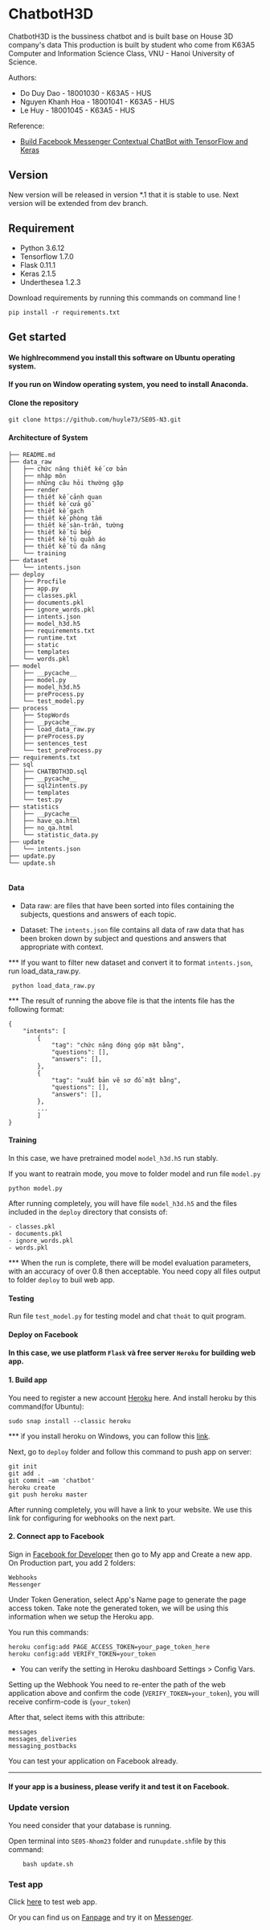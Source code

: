# ChatbotH3D
ChatbotH3D is the bussiness chatbot and is built base on House 3D company's data
This production is built by student who come from K63A5 Computer and Information Science Class, VNU - Hanoi University of Science.

Authors:

- Do Duy Dao - 18001030 - K63A5 - HUS
- Nguyen Khanh Hoa - 18001041 - K63A5 - HUS
- Le Huy - 18001045 - K63A5 - HUS

Reference:

- [Build Facebook Messenger Contextual ChatBot with TensorFlow and Keras](https://medium.com/@ferrygunawan/build-facebook-messenger-contextual-chatbot-with-tensorflow-and-keras-4f8cc79438cf)

## Version

New version will be released in version *.1 that it is stable to use.
Next version will be extended from dev branch.

## Requirement

- Python 3.6.12
- Tensorflow 1.7.0
- Flask 0.11.1
- Keras 2.1.5
- Underthesea 1.2.3

Download requirements by running this commands on command line ! 
```
pip install -r requirements.txt 
```

## Get started
#### We highlrecommend you install this software on Ubuntu operating system.
#### If you run on Window operating system, you need to install Anaconda.
#### Clone the repository
```
git clone https://github.com/huyle73/SE05-N3.git
```
#### Architecture of System
```
├── README.md
├── data_raw
│   ├── chức năng thiết kế cơ bản
│   ├── nhập môn
│   ├── những câu hỏi thường gặp
│   ├── render
│   ├── thiết kế cảnh quan
│   ├── thiết kế cửa gỗ
│   ├── thiết kế gạch
│   ├── thiết kế phòng tắm
│   ├── thiết kế sàn-trần, tường
│   ├── thiết kế tủ bếp
│   ├── thiết kế tủ quần áo
│   ├── thiết kế tủ đa năng
│   └── training
├── dataset
│   └── intents.json
├── deploy
│   ├── Procfile
│   ├── app.py
│   ├── classes.pkl
│   ├── documents.pkl
│   ├── ignore_words.pkl
│   ├── intents.json
│   ├── model_h3d.h5
│   ├── requirements.txt
│   ├── runtime.txt
│   ├── static
│   ├── templates
│   └── words.pkl
├── model
│   ├── __pycache__
│   ├── model.py
│   ├── model_h3d.h5
│   ├── preProcess.py
│   └── test_model.py
├── process
│   ├── StopWords
│   ├── __pycache__
│   ├── load_data_raw.py
│   ├── preProcess.py
│   ├── sentences_test
│   └── test_preProcess.py
├── requirements.txt
├── sql
│   ├── CHATBOTH3D.sql
│   ├── __pycache__
│   ├── sql2intents.py
│   ├── templates
│   └── test.py
├── statistics
│   ├── __pycache__
│   ├── have_qa.html
│   ├── no_qa.html
│   └── statistic_data.py
├── update
│   └── intents.json
├── update.py
└── update.sh


```

#### Data
- Data raw: are files that have been sorted into files containing the subjects, questions and answers of each topic.

- Dataset: The `intents.json` file contains all data of raw data that has been broken down by subject and questions and answers that appropriate with context.

*** If you want to filter new dataset and convert it to format `intents.json`, run load_data_raw.py.
```
 python load_data_raw.py
```

*** The result of running the above file is that the intents file has the following format:
```
{
    "intents": [
        {
            "tag": "chức năng đóng góp mặt bằng",
            "questions": [],
            "answers": [],
        },
        {
            "tag": "xuất bản vẽ sơ đồ mặt bằng",
            "questions": [],
            "answers": [],
        },
        ...
        ]
}
```

#### Training
In this case, we have pretrained model ``model_h3d.h5`` run stably.

If you want to reatrain mode, you move to folder model and run file `model.py`
```
python model.py
```

After running completely, you will have file `model_h3d.h5` and the files included in the  `deploy` directory that consists of:
```
- classes.pkl
- documents.pkl
- ignore_words.pkl
- words.pkl
```
*** When the run is complete, there will be model evaluation parameters, with an accuracy of over 0.8 then acceptable. You need copy all files output to folder `deploy` to buil web app.

#### Testing

Run file ``test_model.py`` for testing model and chat `thoát` to quit program.

#### Deploy on Facebook

#### In this case, we use platform ``Flask`` và free server ``Heroku`` for building web app.

#### 1. Build app

You need to register a new account [Heroku](http://heroku.com/) here.
And install heroku by this command(for Ubuntu):
```
sudo snap install --classic heroku
```
*** ìf you install heroku on Windows, you can follow this [link](https://devcenter.heroku.com/articles/heroku-cli).

Next, go to `deploy` folder and follow this command to push app on server:
```
git init
git add .
git commit —am 'chatbot'
heroku create
git push heroku master
```
After running completely, you will have a link to your website.
We use this link for configuring for webhooks on the next part.

#### 2. Connect app to Facebook

Sign in [Facebook for Developer](https://developers.facebook.com/) then go to My app and Create a new app.
On Production part, you add 2 folders:
```
Webhooks
Messenger
```
Under Token Generation, select App's Name page to generate the page access token. Take note the generated token, we will be using this information when we setup the Heroku app.

You run this commands:
```
heroku config:add PAGE_ACCESS_TOKEN=your_page_token_here
heroku config:add VERIFY_TOKEN=your_token
```
* You can verify the setting in Heroku dashboard Settings > Config Vars.

Setting up the Webhook
You need to re-enter the path of the web application above and confirm the code (`VERIFY_TOKEN=your_token`), you will receive confirm-code is (`your_token`)



After that, select items with this attribute:
```
messages
messages_deliveries
messaging_postbacks
```
You can test your application on Facebook already.
***
#### If your app is a business, please verify it and test it on Facebook.


### Update version
You need consider that your database is running.

Open terminal into `SE05-Nhom23` folder and run``update.sh``file by this command:
```
    bash update.sh
```
### Test app
Click [here](https://afternoon-stream-46461.herokuapp.com/) to test web app.

Or you can find us on [Fanpage](https://www.facebook.com/ChatbotH3D) and try it on [Messenger](https://www.facebook.com/messages/t/ChatbotH3D).
